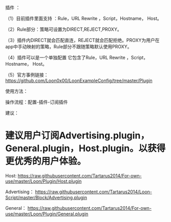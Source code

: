 插件 ：

（1）目前插件里面支持 ：Rule，URL Rewrite ，Script，Hostname， Host。

（2）Rule部分：策略可设置为DIRECT,REJECT,PROXY。

（3）插件内DIRECT就会匹配直连，REJECT就会匹配拒绝。PROXY为用户在app中手动映射的策略，Rule部分不跟随策略默认使用PROXY。

（4）插件可以是一个单独配置 它包含了Rule，URL Rewrite ，Script，Hostname， Host。

（5）官方事例链接： https://github.com/Loon0x00/LoonExampleConfig/tree/master/Plugin

使用方法：

操作流程：配置-插件-订阅插件

建议：

# 建议用户订阅Advertising.plugin，General.plugin，Host.plugin。以获得更优秀的用户体验。

Host:          https://raw.githubusercontent.com/Tartarus2014/For-own-use/master/Loon/Plugin/Host.plugin

Advertising：  https://raw.githubusercontent.com/Tartarus2014/Loon-Script/master/Block/Advertising.plugin

General：      https://raw.githubusercontent.com/Tartarus2014/For-own-use/master/Loon/Plugin/General.plugin
